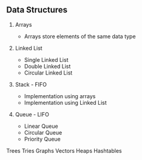 ## Data Structures

1. Arrays

   - Arrays store elements of the same data type

2. Linked List

   - Single Linked List
   - Double Linked List
   - Circular Linked List

3. Stack - FIFO

   - Implementation using arrays
   - Implementation using Linked List

4. Queue - LIFO
   - Linear Queue
   - Circular Queue
   - Priority Queue

Trees
Tries
Graphs
Vectors
Heaps
Hashtables

